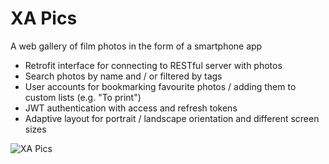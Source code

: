 # XA Pics

A web gallery of film photos in the form of a smartphone app

- Retrofit interface for connecting to RESTful server with photos
- Search photos by name and / or filtered by tags
- User accounts for bookmarking favourite photos / adding them to custom lists (e.g. "To print")
- JWT authentication with access and refresh tokens
- Adaptive layout for portrait / landscape orientation and different screen sizes

![XA Pics](https://github.com/panwiewiorka/XA-pics-frontend/assets/107356404/5454fb79-d9f4-4b9b-abf0-d91f155b5401)
